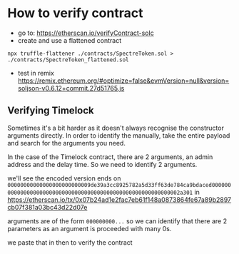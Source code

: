 # How to verify contract

- go to: https://etherscan.io/verifyContract-solc
- create and use a flattened contract

```
npx truffle-flattener ./contracts/SpectreToken.sol > ./contracts/SpectreToken_flattened.sol
```

- test in remix https://remix.ethereum.org/#optimize=false&evmVersion=null&version=soljson-v0.6.12+commit.27d51765.js

## Verifying Timelock

Sometimes it's a bit harder as it doesn't always recognise the constructor arguments directly.
In order to identify the manually, take the entire payload and search for the arguments you need.

In the case of the Timelock contract, there are 2 arguments, an admin address and the delay time. So we need to identify 2 arguments.

we'll see the encoded version ends on `00000000000000000000000009de39a3cc8925782a5d33ff63de784ca9bdaced000000000000000000000000000000000000000000000000000000000002a301` in https://etherscan.io/tx/0x07b24ad1e2fac7eb61f148a0873864fe67a89b2897cb07f381a03bc43d22d07e

arguments are of the form `000000000...` so we can identify that there are 2 parameters as an argument is proceeded with many 0s.

we paste that in then to verify the contract
